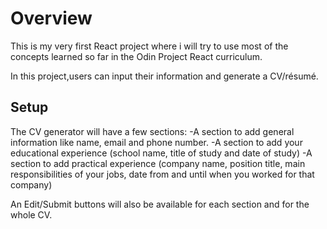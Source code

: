 # Overview

This is my very first React project where i will try to use most of the concepts learned so far in the Odin Project React curriculum.

In this project,users can input their information and generate a CV/résumé.

## Setup

The CV generator will have a few sections:
-A section to add general information like name, email and phone number.
-A section to add your educational experience (school name, title of study and date of study)
-A section to add practical experience (company name, position title, main responsibilities of your jobs, date from and until when you worked for that company)

An Edit/Submit buttons will also be available for each section and for the whole CV.
